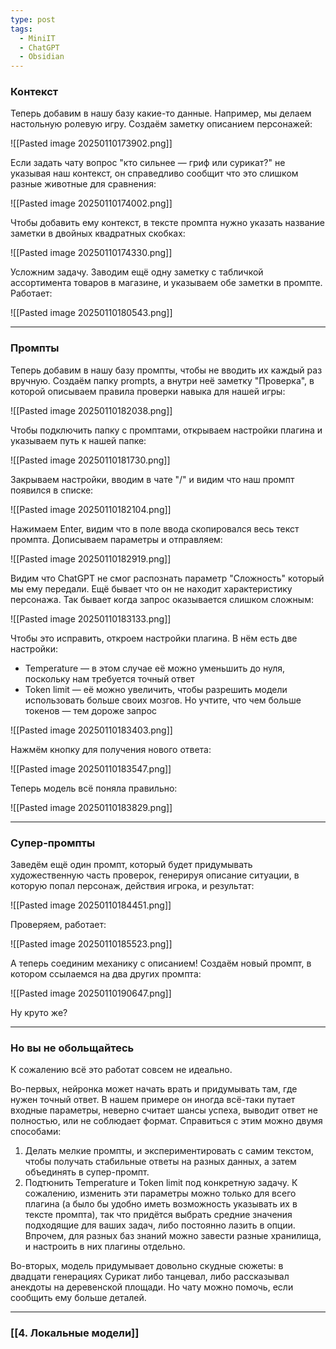 ```yaml
---
type: post
tags:
  - MiniIT
  - ChatGPT
  - Obsidian
---
```




### Контекст

Теперь добавим в нашу базу какие-то данные. Например, мы делаем настольную ролевую игру. Создаём заметку описанием персонажей:

![[Pasted image 20250110173902.png]]

Если задать чату вопрос "кто сильнее — гриф или сурикат?" не указывая наш контекст, он справедливо сообщит что это слишком разные животные для сравнения:

![[Pasted image 20250110174002.png]]

Чтобы добавить ему контекст, в тексте промпта нужно указать название заметки в двойных квадратных скобках:

![[Pasted image 20250110174330.png]]

Усложним задачу. Заводим ещё одну заметку с табличкой ассортимента товаров в магазине, и указываем обе заметки в промпте. Работает:

![[Pasted image 20250110180543.png]]

---


### Промпты

Теперь добавим в нашу базу промпты, чтобы не вводить их каждый раз вручную. Создаём папку prompts, а внутри неё заметку "Проверка", в которой описываем правила проверки навыка для нашей игры:

![[Pasted image 20250110182038.png]]

Чтобы подключить папку с промптами, открываем настройки плагина и указываем путь к нашей папке:

![[Pasted image 20250110181730.png]]

Закрываем настройки, вводим в чате "/" и видим что наш промпт появился в списке:

![[Pasted image 20250110182104.png]]

Нажимаем Enter, видим что в поле ввода скопировался весь текст промпта. Дописываем параметры и отправляем:

![[Pasted image 20250110182919.png]]

Видим что ChatGPT не смог распознать параметр "Сложность" который мы ему передали. Ещё бывает что он не находит характеристику персонажа. Так бывает когда запрос оказывается слишком сложным:

![[Pasted image 20250110183133.png]]

Чтобы это исправить, откроем настройки плагина. В нём есть две настройки:
- Temperature — в этом случае её можно уменьшить до нуля, поскольку нам требуется точный ответ
- Token limit — её можно увеличить, чтобы разрешить модели использовать больше своих мозгов. Но учтите, что чем больше токенов — тем дороже запрос

![[Pasted image 20250110183403.png]]

Нажмём кнопку для получения нового ответа:

![[Pasted image 20250110183547.png]]

Теперь модель всё поняла правильно:

![[Pasted image 20250110183829.png]]

---


### Супер-промпты

Заведём ещё один промпт, который будет придумывать художественную часть проверок, генерируя описание ситуации, в которую попал персонаж, действия игрока, и результат:

![[Pasted image 20250110184451.png]]

Проверяем, работает:

![[Pasted image 20250110185523.png]]

А теперь соединим механику с описанием! Создаём новый промпт, в котором ссылаемся на два других промпта:

![[Pasted image 20250110190647.png]]

Ну круто же?

---


### Но вы не обольщайтесь

К сожалению всё это работат совсем не идеально.

Во-первых, нейронка может начать врать и придумывать там, где нужен точный ответ. В нашем примере он иногда всё-таки путает входные параметры, неверно считает шансы успеха, выводит ответ не полностью, или не соблюдает формат. Справиться с этим можно двумя способами:
1. Делать мелкие промпты, и экспериментировать с самим текстом, чтобы получать стабильные ответы на разных данных, а затем объединять в супер-промпт.
2. Подтюнить Temperature и Token limit под конкретную задачу. К сожалению, изменить эти параметры можно только для всего плагина (а было бы удобно иметь возможность указывать их в тексте промпта), так что придётся выбрать средние значения подходящие для ваших задач, либо постоянно лазить в опции. Впрочем, для разных баз знаний можно завести разные хранилища, и настроить в них плагины отдельно.

Во-вторых, модель придумывает довольно скудные сюжеты: в двадцати генерациях Сурикат либо танцевал, либо рассказывал анекдоты на деревенской площади. Но чату можно помочь, если сообщить ему больше деталей.

---


### [[4. Локальные модели]]